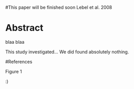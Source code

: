 #This paper will be finished soon
Lebel et al. 2008

# Abstract
blaa blaa

This study investigated...
We did found absolutely nothing.

#References

Figure 1

:)
